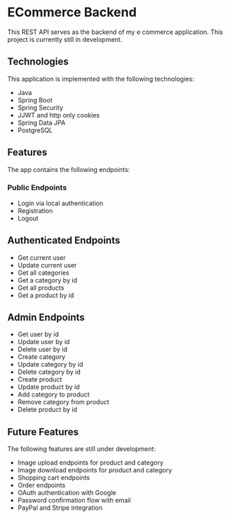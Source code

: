 # ECommerce Backend

This REST API serves as the backend of my e commerce application. This project is currently still in development.

## Technologies

This application is implemented with the following technologies:

- Java
- Spring Boot
- Spring Security
- JJWT and http only cookies
- Spring Data JPA
- PostgreSQL

## Features

The app contains the following endpoints:

### Public Endpoints

- Login via local authentication
- Registration
- Logout

## Authenticated Endpoints

- Get current user
- Update current user
- Get all categories
- Get a category by id
- Get all products
- Get a product by id

## Admin Endpoints

- Get user by id
- Update user by id
- Delete user by id
- Create category
- Update category by id
- Delete category by id
- Create product
- Update product by id
- Add category to product
- Remove category from product
- Delete product by id

## Future Features

The following features are still under development:

- Image upload endpoints for product and category
- Image download endpoints for product and category
- Shopping cart endpoints
- Order endpoints
- OAuth authentication with Google
- Password confirmation flow with email
- PayPal and Stripe integration
